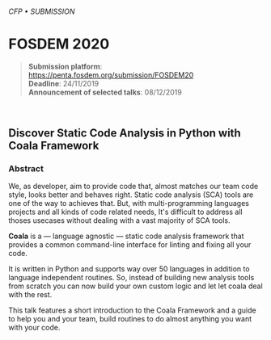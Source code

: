 ###### CFP • SUBMISSION
# FOSDEM 2020


> **Submission platform**: https://penta.fosdem.org/submission/FOSDEM20<br>
> **Deadline**: 24/11/2019<br>
> **Announcement of selected talks**: 08/12/2019

<br>

## Discover Static Code Analysis in Python with **Coala Framework**

### Abstract

We, as developer, aim to provide code that, almost matches our team code style, looks better and behaves right. Static code analysis (SCA) tools are one of the way to achieves that. But, with multi-programming languages projects and all kinds of code related needs, It's difficult to address all thoses usecases without dealing with a vast majority of SCA tools.

**Coala** is a — language agnostic — static code analysis framework that provides a common command-line interface for linting and fixing all your code.

It is written in Python and supports way over 50 languages in addition to language independent routines. So, instead of building new analysis tools from scratch you can now build your own custom logic and let let coala deal with the rest.

This talk features a short introduction to the Coala Framework and a guide to help you and your team, build routines to do almost anything you want with your code.


